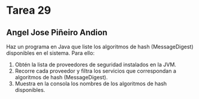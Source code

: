 # Tarea 29  

## Angel Jose Piñeiro Andion

Haz un programa en Java que liste los algoritmos de hash (MessageDigest) disponibles en el sistema. Para ello:

1. Obtén la lista de proveedores de seguridad instalados en la JVM.
2. Recorre cada proveedor y filtra los servicios que correspondan a algoritmos de hash (MessageDigest).
3. Muestra en la consola los nombres de los algoritmos de hash disponibles.